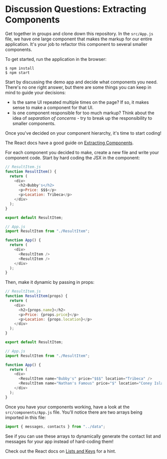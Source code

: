 # Discussion Questions: Extracting Components

Get together in groups and clone down this repository. In the `src/App.js` file,
we have one large component that makes the markup for our entire application.
It's your job to refactor this component to several smaller components.

To get started, run the application in the browser:

```console
$ npm install
$ npm start
```

Start by discussing the demo app and decide what components you need. There's no
one right answer, but there are some things you can keep in mind to guide your
decisions:

- Is the same UI repeated multiple times on the page? If so, it makes sense to
  make a component for that UI.
- Is one component responsible for too much markup? Think about the idea of _separation
  of concerns_ - try to break up the responsibility to smaller components.

Once you've decided on your component hierarchy, it's time to start coding!

The React docs have a good guide on [Extracting Components](https://reactwithhooks.netlify.app/docs/components-and-props.html#extracting-components).

For each component you decided to make, create a new file and write your
component code. Start by hard coding the JSX in the component:

```js
// ResultItem.js
function ResultItem() {
  return (
    <div>
      <h2>Bubby's</h2>
      <p>Price: $$$</p>
      <p>Location: Tribeca</p>
    </div>
  );
}

export default ResultItem;

// App.js
import ResultItem from "./ResultItem";

function App() {
  return (
    <div>
      <ResultItem />
      <ResultItem />
    </div>
  );
}
```

Then, make it dynamic by passing in props:

```js
// ResultItem.js
function ResultItem(props) {
  return (
    <div>
      <h2>{props.name}</h2>
      <p>Price: {props.price}</p>
      <p>Location: {props.location}</p>
    </div>
  );
}

export default ResultItem;

// App.js
import ResultItem from "./ResultItem";

function App() {
  return (
    <div>
      <ResultItem name="Bubby's" price="$$$" location="Tribeca" />
      <ResultItem name="Nathan's Famous" price="$" location="Coney Island" />
    </div>
  );
}
```

Once you have your components working, have a look at the
`src/components/App.js` file. You'll notice there are two arrays being imported
in this file:

```js
import { messages, contacts } from "../data";
```

See if you can use these arrays to dynamically generate the contact list and
messages for your app instead of hard-coding them!

Check out the React docs on
[Lists and Keys](https://reactjs.org/docs/lists-and-keys.html) for a hint.
